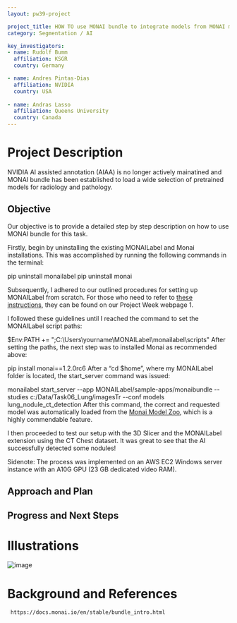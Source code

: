 ```yaml
---
layout: pw39-project

project_title: HOW TO use MONAI bundle to integrate models from MONAI model ZOO
category: Segmentation / AI

key_investigators:
- name: Rudolf Bumm
  affiliation: KSGR
  country: Germany

- name: Andres Pintas-Dias 
  affiliation: NVIDIA
  country: USA
  
- name: Andras Lasso
  affiliation: Queens University
  country: Canada
---
```


# Project Description

<!-- Add a short paragraph describing the project. -->
NVIDIA AI assisted annotation (AIAA) is no longer actively mainatined and MONAI bundle has been established to load a wide selection of pretrained models for radiology and pathology. 


## Objective

<!-- Describe here WHAT you would like to achieve (what you will have as end result). -->
Our objective is to provide a detailed step by step description on how to use MONAI bundle for this task. 

Firstly, begin by uninstalling the existing MONAILabel and Monai installations. This was accomplished by running the following commands in the terminal:

pip uninstall monailabel
pip uninstall monai

Subsequently, I adhered to our outlined procedures for setting up MONAILabel from scratch. For those who need to refer to [these instructions]([url](https://projectweek.na-mic.org/PW37_2022_Virtual/Projects/MONAILabelLung/MONAILabel_Installation.html)), they can be found on our Project Week webpage 1.

I followed these guidelines until I reached the command to set the MONAILabel script paths:

$Env:PATH += ";C:\Users\yourname\MONAILabel\monailabel\scripts"
After setting the paths, the next step was to installed Monai as recommended above:

pip install monai==1.2.0rc6
After a “cd $home”, where my MONAILabel folder is located, the start_server command was issued:

monailabel start_server --app MONAILabel/sample-apps/monaibundle --studies c:/Data/Task06_Lung/imagesTr --conf models lung_nodule_ct_detection
After this command, the correct and requested model was automatically loaded from the [Monai Model Zoo]([url](https://monai.io/model-zoo.html)), which is a highly commendable feature.

I then proceeded to test our setup with the 3D Slicer and the MONAILabel extension using the CT Chest dataset. It was great to see that the AI successfully detected some nodules!

Sidenote: The process was implemented on an AWS EC2 Windows server instance with an A10G GPU (23 GB dedicated video RAM).



## Approach and Plan

<!-- Describe here HOW you would like to achieve the objectives stated above. -->


## Progress and Next Steps

<!-- Update this section as you make progress, describing of what you have ACTUALLY DONE.
     If there are specific steps that you could not complete then you can describe them here, too. -->



# Illustrations

<!-- Add pictures and links to videos that demonstrate what has been accomplished.
![Description of picture](Example2.jpg)
![Some more images](Example2.jpg)
-->

![image](https://github.com/NA-MIC/ProjectWeek/assets/18140094/cdc7d159-2670-433a-945e-4c7000c21f80)


# Background and References

<!-- If you developed any software, include link to the source code repository.
     If possible, also add links to sample data, and to any relevant publications. -->
     
     https://docs.monai.io/en/stable/bundle_intro.html
     


